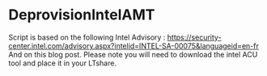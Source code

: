 # DeprovisionIntelAMT
Script is based on the following Intel Advisory : 
https://security-center.intel.com/advisory.aspx?intelid=INTEL-SA-00075&languageid=en-fr
And on this blog post.
Please note you will need to download the intel ACU tool and place it in your LTshare.
